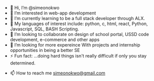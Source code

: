 - 👋 Hi, I’m @simeonokwo
- 👀 I’m interested in web-app development
- 🌱 I’m currently learning to be a full stack developer through ALX.
- 🌹 My languages of interest include: python, c, html, react, Python, Javascript, SQL, BASH Scripting.
- 💞️ I’m looking to collaborate on design of school portal, USSD code development, e-commerce and other apps
- 🤝 I’m looking for more expereince With projects and internship opportunities in being a better SE
- ⚡ Fun fact: ...doing hard things isn't really difficult if only you stay determined.
+ 📫 How to reach me simeonokwo@gmail.com

<!---
simeonokwo/simeonokwo is a ✨ special ✨ repository because its `README.md` (this file) appears on your GitHub profile.
You can click the Preview link to take a look at your changes.
--->
